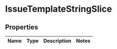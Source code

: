 # IssueTemplateStringSlice

## Properties
Name | Type | Description | Notes
------------ | ------------- | ------------- | -------------
